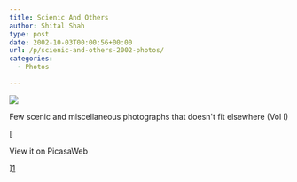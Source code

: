 ```yaml
---
title: Scienic And Others
author: Shital Shah
type: post
date: 2002-10-03T00:00:56+00:00
url: /p/scienic-and-others-2002-photos/
categories:
  - Photos

---
```

[<img src="/images/posts/2004/03/scenic2.jpg" class="alignleft size-full" />][1]
  
Few scenic and miscellaneous photographs that doesn't fit elsewhere (Vol I) 

[
  
View it on PicasaWeb
  
][1]

 [1]: https://picasaweb.google.com/111712720654017421562/ScienicAndOthers?authuser=0&feat=directlink